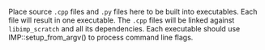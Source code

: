 Place source `.cpp` files and `.py` files here to be built into
executables. Each file will result in one executable. The `.cpp` files
will be linked against `libimp_scratch` and all its dependencies. Each
executable should use IMP::setup_from_argv() to process command
line flags.
